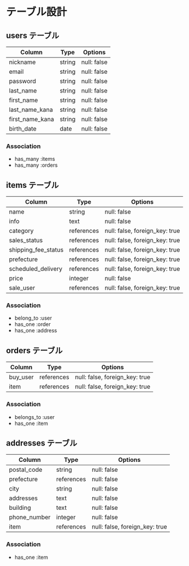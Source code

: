 # テーブル設計

## users テーブル
| Column          | Type       | Options                        |
| --------------- | ---------- | ------------------------------ |
| nickname        | string     | null: false                    |
| email           | string     | null: false                    |
| password        | string     | null: false                    |
| last_name       | string     | null: false                    |
| first_name      | string     | null: false                    |
| last_name_kana  | string     | null: false                    |
| first_name_kana | string     | null: false                    |
| birth_date      | date       | null: false                    |
### Association
- has_many :items
- has_many :orders

## items テーブル
| Column              | Type       | Options                        |
| ------------------- | ---------- | ------------------------------ |
| name                | string     | null: false                    |
| info                | text       | null: false                    |
| category            | references | null: false, foreign_key: true |
| sales_status        | references | null: false, foreign_key: true |
| shipping_fee_status | references | null: false, foreign_key: true |
| prefecture          | references | null: false, foreign_key: true |
| scheduled_delivery  | references | null: false, foreign_key: true |
| price               | integer    | null: false                    |
| sale_user           | references | null: false, foreign_key: true |
### Association
- belong_to :user
- has_one   :order
- has_one   :address

## orders テーブル
| Column      | Type       | Options                        |
| ----------- | ---------- | ------------------------------ |
| buy_user    | references | null: false, foreign_key: true |
| item        | references | null: false, foreign_key: true |
### Association
- belongs_to :user
- has_one    :item

## addresses テーブル
| Column       | Type       | Options                        |
| ------------ | ---------- | ------------------------------ |
| postal_code  | string     | null: false                    |
| prefecture   | references | null: false                    |
| city         | string     | null: false                    |
| addresses    | text       | null: false                    |
| building     | text       | null: false                    |
| phone_number | integer    | null: false                    |
| item         | references | null: false, foreign_key: true |
### Association
- has_one :item
